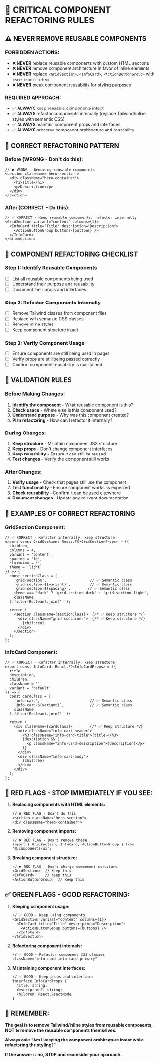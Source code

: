 # 🚨 CRITICAL COMPONENT REFACTORING RULES

## ⚠️ NEVER REMOVE REUSABLE COMPONENTS

### **FORBIDDEN ACTIONS:**
- ❌ **NEVER** replace reusable components with custom HTML sections
- ❌ **NEVER** remove component architecture in favor of inline elements
- ❌ **NEVER** replace `<GridSection>`, `<InfoCard>`, `<ActionButtonGroup>` with `<section>` or `<div>`
- ❌ **NEVER** break component reusability for styling purposes

### **REQUIRED APPROACH:**
- ✅ **ALWAYS** keep reusable components intact
- ✅ **ALWAYS** refactor components internally (replace Tailwind/inline styles with semantic CSS)
- ✅ **ALWAYS** maintain component props and interfaces
- ✅ **ALWAYS** preserve component architecture and reusability

## 🎯 CORRECT REFACTORING PATTERN

### **Before (WRONG - Don't do this):**
```tsx
// ❌ WRONG - Removing reusable components
<section className="hero-section">
  <div className="hero-container">
    <h1>Title</h1>
    <p>Description</p>
  </div>
</section>
```

### **After (CORRECT - Do this):**
```tsx
// ✅ CORRECT - Keep reusable components, refactor internally
<GridSection variant="content" columns={1}>
  <InfoCard title="Title" description="Description">
    <ActionButtonGroup buttons={buttons} />
  </InfoCard>
</GridSection>
```

## 🔧 COMPONENT REFACTORING CHECKLIST

### **Step 1: Identify Reusable Components**
- [ ] List all reusable components being used
- [ ] Understand their purpose and reusability
- [ ] Document their props and interfaces

### **Step 2: Refactor Components Internally**
- [ ] Remove Tailwind classes from component files
- [ ] Replace with semantic CSS classes
- [ ] Remove inline styles
- [ ] Keep component structure intact

### **Step 3: Verify Component Usage**
- [ ] Ensure components are still being used in pages
- [ ] Verify props are still being passed correctly
- [ ] Confirm component reusability is maintained

## 🚨 VALIDATION RULES

### **Before Making Changes:**
1. **Identify the component** - What reusable component is this?
2. **Check usage** - Where else is this component used?
3. **Understand purpose** - Why was this component created?
4. **Plan refactoring** - How can I refactor it internally?

### **During Changes:**
1. **Keep structure** - Maintain component JSX structure
2. **Keep props** - Don't change component interfaces
3. **Keep reusability** - Ensure it can still be reused
4. **Test changes** - Verify the component still works

### **After Changes:**
1. **Verify usage** - Check that pages still use the component
2. **Test functionality** - Ensure component works as expected
3. **Check reusability** - Confirm it can be used elsewhere
4. **Document changes** - Update any relevant documentation

## 🎯 EXAMPLES OF CORRECT REFACTORING

### **GridSection Component:**
```tsx
// ✅ CORRECT - Refactor internally, keep structure
export const GridSection: React.FC<GridSectionProps> = ({
  children,
  columns = 4,
  variant = 'content',
  spacing = 'lg',
  className = '',
  theme = 'light'
}) => {
  const sectionClass = [
    'grid-section',                    // ✅ Semantic class
    `grid-section-${variant}`,         // ✅ Semantic class
    `grid-section-${spacing}`,        // ✅ Semantic class
    theme === 'dark' ? 'grid-section-dark' : 'grid-section-light',
    className
  ].filter(Boolean).join(' ');

  return (
    <section className={sectionClass}>  {/* ✅ Keep structure */}
      <div className="grid-container">  {/* ✅ Keep structure */}
        {children}
      </div>
    </section>
  );
};
```

### **InfoCard Component:**
```tsx
// ✅ CORRECT - Refactor internally, keep structure
export const InfoCard: React.FC<InfoCardProps> = ({
  title,
  description,
  children,
  className = '',
  variant = 'default'
}) => {
  const cardClass = [
    'info-card',                       // ✅ Semantic class
    `info-card-${variant}`,            // ✅ Semantic class
    className
  ].filter(Boolean).join(' ');

  return (
    <div className={cardClass}>        {/* ✅ Keep structure */}
      <div className="info-card-header">
        <h3 className="info-card-title">{title}</h3>
        {description && (
          <p className="info-card-description">{description}</p>
        )}
      </div>
      <div className="info-card-body">
        {children}
      </div>
    </div>
  );
};
```

## 🚨 RED FLAGS - STOP IMMEDIATELY IF YOU SEE:

1. **Replacing components with HTML elements:**
   ```tsx
   // ❌ RED FLAG - Don't do this
   <section className="hero-section">
   <div className="hero-container">
   ```

2. **Removing component imports:**
   ```tsx
   // ❌ RED FLAG - Don't remove these
   import { GridSection, InfoCard, ActionButtonGroup } from '@/components/ui';
   ```

3. **Breaking component structure:**
   ```tsx
   // ❌ RED FLAG - Don't change component structure
   <GridSection>  // Keep this
   <InfoCard>     // Keep this
   <ActionButtonGroup>  // Keep this
   ```

## ✅ GREEN FLAGS - GOOD REFACTORING:

1. **Keeping component usage:**
   ```tsx
   // ✅ GOOD - Keep using components
   <GridSection variant="content" columns={1}>
     <InfoCard title="Title" description="Description">
       <ActionButtonGroup buttons={buttons} />
     </InfoCard>
   </GridSection>
   ```

2. **Refactoring component internals:**
   ```tsx
   // ✅ GOOD - Refactor component CSS classes
   className="info-card info-card-primary"
   ```

3. **Maintaining component interfaces:**
   ```tsx
   // ✅ GOOD - Keep props and interfaces
   interface InfoCardProps {
     title: string;
     description?: string;
     children: React.ReactNode;
   }
   ```

## 🎯 REMEMBER:

**The goal is to remove Tailwind/inline styles from reusable components, NOT to remove the reusable components themselves.**

**Always ask: "Am I keeping the component architecture intact while refactoring the styling?"**

**If the answer is no, STOP and reconsider your approach.** 